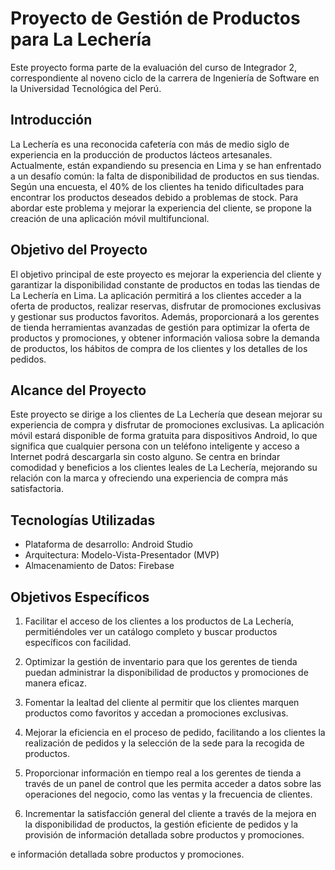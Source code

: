 # Proyecto de Gestión de Productos para La Lechería

Este proyecto forma parte de la evaluación del curso de Integrador 2, correspondiente al noveno ciclo de la carrera de Ingeniería de Software en la Universidad Tecnológica del Perú.

## Introducción

La Lechería es una reconocida cafetería con más de medio siglo de experiencia en la producción de productos lácteos artesanales. Actualmente, están expandiendo su presencia en Lima y se han enfrentado a un desafío común: la falta de disponibilidad de productos en sus tiendas. Según una encuesta, el 40% de los clientes ha tenido dificultades para encontrar los productos deseados debido a problemas de stock. Para abordar este problema y mejorar la experiencia del cliente, se propone la creación de una aplicación móvil multifuncional.

## Objetivo del Proyecto

El objetivo principal de este proyecto es mejorar la experiencia del cliente y garantizar la disponibilidad constante de productos en todas las tiendas de La Lechería en Lima. La aplicación permitirá a los clientes acceder a la oferta de productos, realizar reservas, disfrutar de promociones exclusivas y gestionar sus productos favoritos. Además, proporcionará a los gerentes de tienda herramientas avanzadas de gestión para optimizar la oferta de productos y promociones, y obtener información valiosa sobre la demanda de productos, los hábitos de compra de los clientes y los detalles de los pedidos.

## Alcance del Proyecto

Este proyecto se dirige a los clientes de La Lechería que desean mejorar su experiencia de compra y disfrutar de promociones exclusivas. La aplicación móvil estará disponible de forma gratuita para dispositivos Android, lo que significa que cualquier persona con un teléfono inteligente y acceso a Internet podrá descargarla sin costo alguno. Se centra en brindar comodidad y beneficios a los clientes leales de La Lechería, mejorando su relación con la marca y ofreciendo una experiencia de compra más satisfactoria.

## Tecnologías Utilizadas

- Plataforma de desarrollo: Android Studio
- Arquitectura: Modelo-Vista-Presentador (MVP)
- Almacenamiento de Datos: Firebase

## Objetivos Específicos

1. Facilitar el acceso de los clientes a los productos de La Lechería, permitiéndoles ver un catálogo completo y buscar productos específicos con facilidad.

2. Optimizar la gestión de inventario para que los gerentes de tienda puedan administrar la disponibilidad de productos y promociones de manera eficaz.

3. Fomentar la lealtad del cliente al permitir que los clientes marquen productos como favoritos y accedan a promociones exclusivas.

4. Mejorar la eficiencia en el proceso de pedido, facilitando a los clientes la realización de pedidos y la selección de la sede para la recogida de productos.

5. Proporcionar información en tiempo real a los gerentes de tienda a través de un panel de control que les permita acceder a datos sobre las operaciones del negocio, como las ventas y la frecuencia de clientes.

6. Incrementar la satisfacción general del cliente a través de la mejora en la disponibilidad de productos, la gestión eficiente de pedidos y la provisión de información detallada sobre productos y promociones.

e información detallada sobre productos y promociones.
